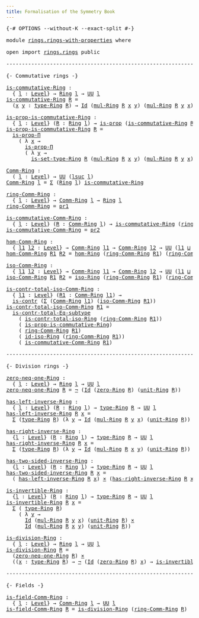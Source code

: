 ```yaml
---
title: Formalisation of the Symmetry Book
---
```


<pre class="Agda"><a id="60" class="Symbol">{-#</a> <a id="64" class="Keyword">OPTIONS</a> <a id="72" class="Pragma">--without-K</a> <a id="84" class="Pragma">--exact-split</a> <a id="98" class="Symbol">#-}</a>

<a id="103" class="Keyword">module</a> <a id="110" href="rings.rings-with-properties.html" class="Module">rings.rings-with-properties</a> <a id="138" class="Keyword">where</a>

<a id="145" class="Keyword">open</a> <a id="150" class="Keyword">import</a> <a id="157" href="rings.rings.html" class="Module">rings.rings</a> <a id="169" class="Keyword">public</a>

<a id="177" class="Comment">--------------------------------------------------------------------------------</a>

<a id="259" class="Comment">{- Commutative rings -}</a>

<a id="is-commutative-Ring"></a><a id="284" href="rings.rings-with-properties.html#284" class="Function">is-commutative-Ring</a> <a id="304" class="Symbol">:</a>
  <a id="308" class="Symbol">{</a> <a id="310" href="rings.rings-with-properties.html#310" class="Bound">l</a> <a id="312" class="Symbol">:</a> <a id="314" href="Agda.Primitive.html#597" class="Postulate">Level</a><a id="319" class="Symbol">}</a> <a id="321" class="Symbol">→</a> <a id="323" href="rings.rings.html#532" class="Function">Ring</a> <a id="328" href="rings.rings-with-properties.html#310" class="Bound">l</a> <a id="330" class="Symbol">→</a> <a id="332" href="Agda.Primitive.html#326" class="Primitive">UU</a> <a id="335" href="rings.rings-with-properties.html#310" class="Bound">l</a>
<a id="337" href="rings.rings-with-properties.html#284" class="Function">is-commutative-Ring</a> <a id="357" href="rings.rings-with-properties.html#357" class="Bound">R</a> <a id="359" class="Symbol">=</a>
  <a id="363" class="Symbol">(</a><a id="364" href="rings.rings-with-properties.html#364" class="Bound">x</a> <a id="366" href="rings.rings-with-properties.html#366" class="Bound">y</a> <a id="368" class="Symbol">:</a> <a id="370" href="rings.rings.html#865" class="Function">type-Ring</a> <a id="380" href="rings.rings-with-properties.html#357" class="Bound">R</a><a id="381" class="Symbol">)</a> <a id="383" class="Symbol">→</a> <a id="385" href="foundation-core.identity-types.html#641" class="Datatype">Id</a> <a id="388" class="Symbol">(</a><a id="389" href="rings.rings.html#3293" class="Function">mul-Ring</a> <a id="398" href="rings.rings-with-properties.html#357" class="Bound">R</a> <a id="400" href="rings.rings-with-properties.html#364" class="Bound">x</a> <a id="402" href="rings.rings-with-properties.html#366" class="Bound">y</a><a id="403" class="Symbol">)</a> <a id="405" class="Symbol">(</a><a id="406" href="rings.rings.html#3293" class="Function">mul-Ring</a> <a id="415" href="rings.rings-with-properties.html#357" class="Bound">R</a> <a id="417" href="rings.rings-with-properties.html#366" class="Bound">y</a> <a id="419" href="rings.rings-with-properties.html#364" class="Bound">x</a><a id="420" class="Symbol">)</a>

<a id="is-prop-is-commutative-Ring"></a><a id="423" href="rings.rings-with-properties.html#423" class="Function">is-prop-is-commutative-Ring</a> <a id="451" class="Symbol">:</a>
  <a id="455" class="Symbol">{</a> <a id="457" href="rings.rings-with-properties.html#457" class="Bound">l</a> <a id="459" class="Symbol">:</a> <a id="461" href="Agda.Primitive.html#597" class="Postulate">Level</a><a id="466" class="Symbol">}</a> <a id="468" class="Symbol">(</a><a id="469" href="rings.rings-with-properties.html#469" class="Bound">R</a> <a id="471" class="Symbol">:</a> <a id="473" href="rings.rings.html#532" class="Function">Ring</a> <a id="478" href="rings.rings-with-properties.html#457" class="Bound">l</a><a id="479" class="Symbol">)</a> <a id="481" class="Symbol">→</a> <a id="483" href="foundation-core.propositions.html#1246" class="Function">is-prop</a> <a id="491" class="Symbol">(</a><a id="492" href="rings.rings-with-properties.html#284" class="Function">is-commutative-Ring</a> <a id="512" href="rings.rings-with-properties.html#469" class="Bound">R</a><a id="513" class="Symbol">)</a>
<a id="515" href="rings.rings-with-properties.html#423" class="Function">is-prop-is-commutative-Ring</a> <a id="543" href="rings.rings-with-properties.html#543" class="Bound">R</a> <a id="545" class="Symbol">=</a>
  <a id="549" href="foundation.propositions.html#1492" class="Function">is-prop-Π</a>
    <a id="563" class="Symbol">(</a> <a id="565" class="Symbol">λ</a> <a id="567" href="rings.rings-with-properties.html#567" class="Bound">x</a> <a id="569" class="Symbol">→</a>
      <a id="577" href="foundation.propositions.html#1492" class="Function">is-prop-Π</a>
      <a id="593" class="Symbol">(</a> <a id="595" class="Symbol">λ</a> <a id="597" href="rings.rings-with-properties.html#597" class="Bound">y</a> <a id="599" class="Symbol">→</a>
        <a id="609" href="rings.rings.html#946" class="Function">is-set-type-Ring</a> <a id="626" href="rings.rings-with-properties.html#543" class="Bound">R</a> <a id="628" class="Symbol">(</a><a id="629" href="rings.rings.html#3293" class="Function">mul-Ring</a> <a id="638" href="rings.rings-with-properties.html#543" class="Bound">R</a> <a id="640" href="rings.rings-with-properties.html#567" class="Bound">x</a> <a id="642" href="rings.rings-with-properties.html#597" class="Bound">y</a><a id="643" class="Symbol">)</a> <a id="645" class="Symbol">(</a><a id="646" href="rings.rings.html#3293" class="Function">mul-Ring</a> <a id="655" href="rings.rings-with-properties.html#543" class="Bound">R</a> <a id="657" href="rings.rings-with-properties.html#597" class="Bound">y</a> <a id="659" href="rings.rings-with-properties.html#567" class="Bound">x</a><a id="660" class="Symbol">)))</a>

<a id="Comm-Ring"></a><a id="665" href="rings.rings-with-properties.html#665" class="Function">Comm-Ring</a> <a id="675" class="Symbol">:</a>
  <a id="679" class="Symbol">(</a> <a id="681" href="rings.rings-with-properties.html#681" class="Bound">l</a> <a id="683" class="Symbol">:</a> <a id="685" href="Agda.Primitive.html#597" class="Postulate">Level</a><a id="690" class="Symbol">)</a> <a id="692" class="Symbol">→</a> <a id="694" href="Agda.Primitive.html#326" class="Primitive">UU</a> <a id="697" class="Symbol">(</a><a id="698" href="Agda.Primitive.html#780" class="Primitive">lsuc</a> <a id="703" href="rings.rings-with-properties.html#681" class="Bound">l</a><a id="704" class="Symbol">)</a>
<a id="706" href="rings.rings-with-properties.html#665" class="Function">Comm-Ring</a> <a id="716" href="rings.rings-with-properties.html#716" class="Bound">l</a> <a id="718" class="Symbol">=</a> <a id="720" href="foundation-core.dependent-pair-types.html#502" class="Record">Σ</a> <a id="722" class="Symbol">(</a><a id="723" href="rings.rings.html#532" class="Function">Ring</a> <a id="728" href="rings.rings-with-properties.html#716" class="Bound">l</a><a id="729" class="Symbol">)</a> <a id="731" href="rings.rings-with-properties.html#284" class="Function">is-commutative-Ring</a>

<a id="ring-Comm-Ring"></a><a id="752" href="rings.rings-with-properties.html#752" class="Function">ring-Comm-Ring</a> <a id="767" class="Symbol">:</a>
  <a id="771" class="Symbol">{</a> <a id="773" href="rings.rings-with-properties.html#773" class="Bound">l</a> <a id="775" class="Symbol">:</a> <a id="777" href="Agda.Primitive.html#597" class="Postulate">Level</a><a id="782" class="Symbol">}</a> <a id="784" class="Symbol">→</a> <a id="786" href="rings.rings-with-properties.html#665" class="Function">Comm-Ring</a> <a id="796" href="rings.rings-with-properties.html#773" class="Bound">l</a> <a id="798" class="Symbol">→</a> <a id="800" href="rings.rings.html#532" class="Function">Ring</a> <a id="805" href="rings.rings-with-properties.html#773" class="Bound">l</a>
<a id="807" href="rings.rings-with-properties.html#752" class="Function">ring-Comm-Ring</a> <a id="822" class="Symbol">=</a> <a id="824" href="foundation-core.dependent-pair-types.html#592" class="Field">pr1</a>

<a id="is-commutative-Comm-Ring"></a><a id="829" href="rings.rings-with-properties.html#829" class="Function">is-commutative-Comm-Ring</a> <a id="854" class="Symbol">:</a>
  <a id="858" class="Symbol">{</a> <a id="860" href="rings.rings-with-properties.html#860" class="Bound">l</a> <a id="862" class="Symbol">:</a> <a id="864" href="Agda.Primitive.html#597" class="Postulate">Level</a><a id="869" class="Symbol">}</a> <a id="871" class="Symbol">(</a><a id="872" href="rings.rings-with-properties.html#872" class="Bound">R</a> <a id="874" class="Symbol">:</a> <a id="876" href="rings.rings-with-properties.html#665" class="Function">Comm-Ring</a> <a id="886" href="rings.rings-with-properties.html#860" class="Bound">l</a><a id="887" class="Symbol">)</a> <a id="889" class="Symbol">→</a> <a id="891" href="rings.rings-with-properties.html#284" class="Function">is-commutative-Ring</a> <a id="911" class="Symbol">(</a><a id="912" href="rings.rings-with-properties.html#752" class="Function">ring-Comm-Ring</a> <a id="927" href="rings.rings-with-properties.html#872" class="Bound">R</a><a id="928" class="Symbol">)</a>
<a id="930" href="rings.rings-with-properties.html#829" class="Function">is-commutative-Comm-Ring</a> <a id="955" class="Symbol">=</a> <a id="957" href="foundation-core.dependent-pair-types.html#604" class="Field">pr2</a>

<a id="hom-Comm-Ring"></a><a id="962" href="rings.rings-with-properties.html#962" class="Function">hom-Comm-Ring</a> <a id="976" class="Symbol">:</a>
  <a id="980" class="Symbol">{</a> <a id="982" href="rings.rings-with-properties.html#982" class="Bound">l1</a> <a id="985" href="rings.rings-with-properties.html#985" class="Bound">l2</a> <a id="988" class="Symbol">:</a> <a id="990" href="Agda.Primitive.html#597" class="Postulate">Level</a><a id="995" class="Symbol">}</a> <a id="997" class="Symbol">→</a> <a id="999" href="rings.rings-with-properties.html#665" class="Function">Comm-Ring</a> <a id="1009" href="rings.rings-with-properties.html#982" class="Bound">l1</a> <a id="1012" class="Symbol">→</a> <a id="1014" href="rings.rings-with-properties.html#665" class="Function">Comm-Ring</a> <a id="1024" href="rings.rings-with-properties.html#985" class="Bound">l2</a> <a id="1027" class="Symbol">→</a> <a id="1029" href="Agda.Primitive.html#326" class="Primitive">UU</a> <a id="1032" class="Symbol">(</a><a id="1033" href="rings.rings-with-properties.html#982" class="Bound">l1</a> <a id="1036" href="Agda.Primitive.html#810" class="Primitive Operator">⊔</a> <a id="1038" href="rings.rings-with-properties.html#985" class="Bound">l2</a><a id="1040" class="Symbol">)</a>
<a id="1042" href="rings.rings-with-properties.html#962" class="Function">hom-Comm-Ring</a> <a id="1056" href="rings.rings-with-properties.html#1056" class="Bound">R1</a> <a id="1059" href="rings.rings-with-properties.html#1059" class="Bound">R2</a> <a id="1062" class="Symbol">=</a> <a id="1064" href="rings.rings.html#7064" class="Function">hom-Ring</a> <a id="1073" class="Symbol">(</a><a id="1074" href="rings.rings-with-properties.html#752" class="Function">ring-Comm-Ring</a> <a id="1089" href="rings.rings-with-properties.html#1056" class="Bound">R1</a><a id="1091" class="Symbol">)</a> <a id="1093" class="Symbol">(</a><a id="1094" href="rings.rings-with-properties.html#752" class="Function">ring-Comm-Ring</a> <a id="1109" href="rings.rings-with-properties.html#1059" class="Bound">R2</a><a id="1111" class="Symbol">)</a>

<a id="iso-Comm-Ring"></a><a id="1114" href="rings.rings-with-properties.html#1114" class="Function">iso-Comm-Ring</a> <a id="1128" class="Symbol">:</a>
  <a id="1132" class="Symbol">{</a> <a id="1134" href="rings.rings-with-properties.html#1134" class="Bound">l1</a> <a id="1137" href="rings.rings-with-properties.html#1137" class="Bound">l2</a> <a id="1140" class="Symbol">:</a> <a id="1142" href="Agda.Primitive.html#597" class="Postulate">Level</a><a id="1147" class="Symbol">}</a> <a id="1149" class="Symbol">→</a> <a id="1151" href="rings.rings-with-properties.html#665" class="Function">Comm-Ring</a> <a id="1161" href="rings.rings-with-properties.html#1134" class="Bound">l1</a> <a id="1164" class="Symbol">→</a> <a id="1166" href="rings.rings-with-properties.html#665" class="Function">Comm-Ring</a> <a id="1176" href="rings.rings-with-properties.html#1137" class="Bound">l2</a> <a id="1179" class="Symbol">→</a> <a id="1181" href="Agda.Primitive.html#326" class="Primitive">UU</a> <a id="1184" class="Symbol">(</a><a id="1185" href="rings.rings-with-properties.html#1134" class="Bound">l1</a> <a id="1188" href="Agda.Primitive.html#810" class="Primitive Operator">⊔</a> <a id="1190" href="rings.rings-with-properties.html#1137" class="Bound">l2</a><a id="1192" class="Symbol">)</a>
<a id="1194" href="rings.rings-with-properties.html#1114" class="Function">iso-Comm-Ring</a> <a id="1208" href="rings.rings-with-properties.html#1208" class="Bound">R1</a> <a id="1211" href="rings.rings-with-properties.html#1211" class="Bound">R2</a> <a id="1214" class="Symbol">=</a> <a id="1216" href="rings.rings.html#18799" class="Function">iso-Ring</a> <a id="1225" class="Symbol">(</a><a id="1226" href="rings.rings-with-properties.html#752" class="Function">ring-Comm-Ring</a> <a id="1241" href="rings.rings-with-properties.html#1208" class="Bound">R1</a><a id="1243" class="Symbol">)</a> <a id="1245" class="Symbol">(</a><a id="1246" href="rings.rings-with-properties.html#752" class="Function">ring-Comm-Ring</a> <a id="1261" href="rings.rings-with-properties.html#1211" class="Bound">R2</a><a id="1263" class="Symbol">)</a>

<a id="is-contr-total-iso-Comm-Ring"></a><a id="1266" href="rings.rings-with-properties.html#1266" class="Function">is-contr-total-iso-Comm-Ring</a> <a id="1295" class="Symbol">:</a>
  <a id="1299" class="Symbol">{</a> <a id="1301" href="rings.rings-with-properties.html#1301" class="Bound">l1</a> <a id="1304" class="Symbol">:</a> <a id="1306" href="Agda.Primitive.html#597" class="Postulate">Level</a><a id="1311" class="Symbol">}</a> <a id="1313" class="Symbol">(</a><a id="1314" href="rings.rings-with-properties.html#1314" class="Bound">R1</a> <a id="1317" class="Symbol">:</a> <a id="1319" href="rings.rings-with-properties.html#665" class="Function">Comm-Ring</a> <a id="1329" href="rings.rings-with-properties.html#1301" class="Bound">l1</a><a id="1331" class="Symbol">)</a> <a id="1333" class="Symbol">→</a>
  <a id="1337" href="foundation-core.contractible-types.html#925" class="Function">is-contr</a> <a id="1346" class="Symbol">(</a><a id="1347" href="foundation-core.dependent-pair-types.html#502" class="Record">Σ</a> <a id="1349" class="Symbol">(</a><a id="1350" href="rings.rings-with-properties.html#665" class="Function">Comm-Ring</a> <a id="1360" href="rings.rings-with-properties.html#1301" class="Bound">l1</a><a id="1362" class="Symbol">)</a> <a id="1364" class="Symbol">(</a><a id="1365" href="rings.rings-with-properties.html#1114" class="Function">iso-Comm-Ring</a> <a id="1379" href="rings.rings-with-properties.html#1314" class="Bound">R1</a><a id="1381" class="Symbol">))</a>
<a id="1384" href="rings.rings-with-properties.html#1266" class="Function">is-contr-total-iso-Comm-Ring</a> <a id="1413" href="rings.rings-with-properties.html#1413" class="Bound">R1</a> <a id="1416" class="Symbol">=</a>
  <a id="1420" href="foundation-core.subtype-identity-principle.html#1572" class="Function">is-contr-total-Eq-subtype</a>
    <a id="1450" class="Symbol">(</a> <a id="1452" href="rings.rings.html#27276" class="Function">is-contr-total-iso-Ring</a> <a id="1476" class="Symbol">(</a><a id="1477" href="rings.rings-with-properties.html#752" class="Function">ring-Comm-Ring</a> <a id="1492" href="rings.rings-with-properties.html#1413" class="Bound">R1</a><a id="1494" class="Symbol">))</a>
    <a id="1501" class="Symbol">(</a> <a id="1503" href="rings.rings-with-properties.html#423" class="Function">is-prop-is-commutative-Ring</a><a id="1530" class="Symbol">)</a>
    <a id="1536" class="Symbol">(</a> <a id="1538" href="rings.rings-with-properties.html#752" class="Function">ring-Comm-Ring</a> <a id="1553" href="rings.rings-with-properties.html#1413" class="Bound">R1</a><a id="1555" class="Symbol">)</a>
    <a id="1561" class="Symbol">(</a> <a id="1563" href="rings.rings.html#19735" class="Function">id-iso-Ring</a> <a id="1575" class="Symbol">(</a><a id="1576" href="rings.rings-with-properties.html#752" class="Function">ring-Comm-Ring</a> <a id="1591" href="rings.rings-with-properties.html#1413" class="Bound">R1</a><a id="1593" class="Symbol">))</a>
    <a id="1600" class="Symbol">(</a> <a id="1602" href="rings.rings-with-properties.html#829" class="Function">is-commutative-Comm-Ring</a> <a id="1627" href="rings.rings-with-properties.html#1413" class="Bound">R1</a><a id="1629" class="Symbol">)</a>

<a id="1632" class="Comment">--------------------------------------------------------------------------------</a>

<a id="1714" class="Comment">{- Division rings -}</a>

<a id="zero-neq-one-Ring"></a><a id="1736" href="rings.rings-with-properties.html#1736" class="Function">zero-neq-one-Ring</a> <a id="1754" class="Symbol">:</a>
  <a id="1758" class="Symbol">{</a> <a id="1760" href="rings.rings-with-properties.html#1760" class="Bound">l</a> <a id="1762" class="Symbol">:</a> <a id="1764" href="Agda.Primitive.html#597" class="Postulate">Level</a><a id="1769" class="Symbol">}</a> <a id="1771" class="Symbol">→</a> <a id="1773" href="rings.rings.html#532" class="Function">Ring</a> <a id="1778" href="rings.rings-with-properties.html#1760" class="Bound">l</a> <a id="1780" class="Symbol">→</a> <a id="1782" href="Agda.Primitive.html#326" class="Primitive">UU</a> <a id="1785" href="rings.rings-with-properties.html#1760" class="Bound">l</a>
<a id="1787" href="rings.rings-with-properties.html#1736" class="Function">zero-neq-one-Ring</a> <a id="1805" href="rings.rings-with-properties.html#1805" class="Bound">R</a> <a id="1807" class="Symbol">=</a> <a id="1809" href="foundation.negation.html#756" class="Function">¬</a> <a id="1811" class="Symbol">(</a><a id="1812" href="foundation-core.identity-types.html#641" class="Datatype">Id</a> <a id="1815" class="Symbol">(</a><a id="1816" href="rings.rings.html#1933" class="Function">zero-Ring</a> <a id="1826" href="rings.rings-with-properties.html#1805" class="Bound">R</a><a id="1827" class="Symbol">)</a> <a id="1829" class="Symbol">(</a><a id="1830" href="rings.rings.html#4072" class="Function">unit-Ring</a> <a id="1840" href="rings.rings-with-properties.html#1805" class="Bound">R</a><a id="1841" class="Symbol">))</a>

<a id="has-left-inverse-Ring"></a><a id="1845" href="rings.rings-with-properties.html#1845" class="Function">has-left-inverse-Ring</a> <a id="1867" class="Symbol">:</a>
  <a id="1871" class="Symbol">{</a> <a id="1873" href="rings.rings-with-properties.html#1873" class="Bound">l</a> <a id="1875" class="Symbol">:</a> <a id="1877" href="Agda.Primitive.html#597" class="Postulate">Level</a><a id="1882" class="Symbol">}</a> <a id="1884" class="Symbol">(</a><a id="1885" href="rings.rings-with-properties.html#1885" class="Bound">R</a> <a id="1887" class="Symbol">:</a> <a id="1889" href="rings.rings.html#532" class="Function">Ring</a> <a id="1894" href="rings.rings-with-properties.html#1873" class="Bound">l</a><a id="1895" class="Symbol">)</a> <a id="1897" class="Symbol">→</a> <a id="1899" href="rings.rings.html#865" class="Function">type-Ring</a> <a id="1909" href="rings.rings-with-properties.html#1885" class="Bound">R</a> <a id="1911" class="Symbol">→</a> <a id="1913" href="Agda.Primitive.html#326" class="Primitive">UU</a> <a id="1916" href="rings.rings-with-properties.html#1873" class="Bound">l</a>
<a id="1918" href="rings.rings-with-properties.html#1845" class="Function">has-left-inverse-Ring</a> <a id="1940" href="rings.rings-with-properties.html#1940" class="Bound">R</a> <a id="1942" href="rings.rings-with-properties.html#1942" class="Bound">x</a> <a id="1944" class="Symbol">=</a>
  <a id="1948" href="foundation-core.dependent-pair-types.html#502" class="Record">Σ</a> <a id="1950" class="Symbol">(</a><a id="1951" href="rings.rings.html#865" class="Function">type-Ring</a> <a id="1961" href="rings.rings-with-properties.html#1940" class="Bound">R</a><a id="1962" class="Symbol">)</a> <a id="1964" class="Symbol">(λ</a> <a id="1967" href="rings.rings-with-properties.html#1967" class="Bound">y</a> <a id="1969" class="Symbol">→</a> <a id="1971" href="foundation-core.identity-types.html#641" class="Datatype">Id</a> <a id="1974" class="Symbol">(</a><a id="1975" href="rings.rings.html#3293" class="Function">mul-Ring</a> <a id="1984" href="rings.rings-with-properties.html#1940" class="Bound">R</a> <a id="1986" href="rings.rings-with-properties.html#1967" class="Bound">y</a> <a id="1988" href="rings.rings-with-properties.html#1942" class="Bound">x</a><a id="1989" class="Symbol">)</a> <a id="1991" class="Symbol">(</a><a id="1992" href="rings.rings.html#4072" class="Function">unit-Ring</a> <a id="2002" href="rings.rings-with-properties.html#1940" class="Bound">R</a><a id="2003" class="Symbol">))</a>

<a id="has-right-inverse-Ring"></a><a id="2007" href="rings.rings-with-properties.html#2007" class="Function">has-right-inverse-Ring</a> <a id="2030" class="Symbol">:</a>
  <a id="2034" class="Symbol">{</a><a id="2035" href="rings.rings-with-properties.html#2035" class="Bound">l</a> <a id="2037" class="Symbol">:</a> <a id="2039" href="Agda.Primitive.html#597" class="Postulate">Level</a><a id="2044" class="Symbol">}</a> <a id="2046" class="Symbol">(</a><a id="2047" href="rings.rings-with-properties.html#2047" class="Bound">R</a> <a id="2049" class="Symbol">:</a> <a id="2051" href="rings.rings.html#532" class="Function">Ring</a> <a id="2056" href="rings.rings-with-properties.html#2035" class="Bound">l</a><a id="2057" class="Symbol">)</a> <a id="2059" class="Symbol">→</a> <a id="2061" href="rings.rings.html#865" class="Function">type-Ring</a> <a id="2071" href="rings.rings-with-properties.html#2047" class="Bound">R</a> <a id="2073" class="Symbol">→</a> <a id="2075" href="Agda.Primitive.html#326" class="Primitive">UU</a> <a id="2078" href="rings.rings-with-properties.html#2035" class="Bound">l</a>
<a id="2080" href="rings.rings-with-properties.html#2007" class="Function">has-right-inverse-Ring</a> <a id="2103" href="rings.rings-with-properties.html#2103" class="Bound">R</a> <a id="2105" href="rings.rings-with-properties.html#2105" class="Bound">x</a> <a id="2107" class="Symbol">=</a>
  <a id="2111" href="foundation-core.dependent-pair-types.html#502" class="Record">Σ</a> <a id="2113" class="Symbol">(</a><a id="2114" href="rings.rings.html#865" class="Function">type-Ring</a> <a id="2124" href="rings.rings-with-properties.html#2103" class="Bound">R</a><a id="2125" class="Symbol">)</a> <a id="2127" class="Symbol">(λ</a> <a id="2130" href="rings.rings-with-properties.html#2130" class="Bound">y</a> <a id="2132" class="Symbol">→</a> <a id="2134" href="foundation-core.identity-types.html#641" class="Datatype">Id</a> <a id="2137" class="Symbol">(</a><a id="2138" href="rings.rings.html#3293" class="Function">mul-Ring</a> <a id="2147" href="rings.rings-with-properties.html#2103" class="Bound">R</a> <a id="2149" href="rings.rings-with-properties.html#2105" class="Bound">x</a> <a id="2151" href="rings.rings-with-properties.html#2130" class="Bound">y</a><a id="2152" class="Symbol">)</a> <a id="2154" class="Symbol">(</a><a id="2155" href="rings.rings.html#4072" class="Function">unit-Ring</a> <a id="2165" href="rings.rings-with-properties.html#2103" class="Bound">R</a><a id="2166" class="Symbol">))</a>

<a id="has-two-sided-inverse-Ring"></a><a id="2170" href="rings.rings-with-properties.html#2170" class="Function">has-two-sided-inverse-Ring</a> <a id="2197" class="Symbol">:</a>
  <a id="2201" class="Symbol">{</a><a id="2202" href="rings.rings-with-properties.html#2202" class="Bound">l</a> <a id="2204" class="Symbol">:</a> <a id="2206" href="Agda.Primitive.html#597" class="Postulate">Level</a><a id="2211" class="Symbol">}</a> <a id="2213" class="Symbol">(</a><a id="2214" href="rings.rings-with-properties.html#2214" class="Bound">R</a> <a id="2216" class="Symbol">:</a> <a id="2218" href="rings.rings.html#532" class="Function">Ring</a> <a id="2223" href="rings.rings-with-properties.html#2202" class="Bound">l</a><a id="2224" class="Symbol">)</a> <a id="2226" class="Symbol">→</a> <a id="2228" href="rings.rings.html#865" class="Function">type-Ring</a> <a id="2238" href="rings.rings-with-properties.html#2214" class="Bound">R</a> <a id="2240" class="Symbol">→</a> <a id="2242" href="Agda.Primitive.html#326" class="Primitive">UU</a> <a id="2245" href="rings.rings-with-properties.html#2202" class="Bound">l</a>
<a id="2247" href="rings.rings-with-properties.html#2170" class="Function">has-two-sided-inverse-Ring</a> <a id="2274" href="rings.rings-with-properties.html#2274" class="Bound">R</a> <a id="2276" href="rings.rings-with-properties.html#2276" class="Bound">x</a> <a id="2278" class="Symbol">=</a>
  <a id="2282" class="Symbol">(</a> <a id="2284" href="rings.rings-with-properties.html#1845" class="Function">has-left-inverse-Ring</a> <a id="2306" href="rings.rings-with-properties.html#2274" class="Bound">R</a> <a id="2308" href="rings.rings-with-properties.html#2276" class="Bound">x</a><a id="2309" class="Symbol">)</a> <a id="2311" href="foundation-core.cartesian-product-types.html#577" class="Function Operator">×</a> <a id="2313" class="Symbol">(</a><a id="2314" href="rings.rings-with-properties.html#2007" class="Function">has-right-inverse-Ring</a> <a id="2337" href="rings.rings-with-properties.html#2274" class="Bound">R</a> <a id="2339" href="rings.rings-with-properties.html#2276" class="Bound">x</a><a id="2340" class="Symbol">)</a>
  
<a id="is-invertible-Ring"></a><a id="2345" href="rings.rings-with-properties.html#2345" class="Function">is-invertible-Ring</a> <a id="2364" class="Symbol">:</a>
  <a id="2368" class="Symbol">{</a><a id="2369" href="rings.rings-with-properties.html#2369" class="Bound">l</a> <a id="2371" class="Symbol">:</a> <a id="2373" href="Agda.Primitive.html#597" class="Postulate">Level</a><a id="2378" class="Symbol">}</a> <a id="2380" class="Symbol">(</a><a id="2381" href="rings.rings-with-properties.html#2381" class="Bound">R</a> <a id="2383" class="Symbol">:</a> <a id="2385" href="rings.rings.html#532" class="Function">Ring</a> <a id="2390" href="rings.rings-with-properties.html#2369" class="Bound">l</a><a id="2391" class="Symbol">)</a> <a id="2393" class="Symbol">→</a> <a id="2395" href="rings.rings.html#865" class="Function">type-Ring</a> <a id="2405" href="rings.rings-with-properties.html#2381" class="Bound">R</a> <a id="2407" class="Symbol">→</a> <a id="2409" href="Agda.Primitive.html#326" class="Primitive">UU</a> <a id="2412" href="rings.rings-with-properties.html#2369" class="Bound">l</a>
<a id="2414" href="rings.rings-with-properties.html#2345" class="Function">is-invertible-Ring</a> <a id="2433" href="rings.rings-with-properties.html#2433" class="Bound">R</a> <a id="2435" href="rings.rings-with-properties.html#2435" class="Bound">x</a> <a id="2437" class="Symbol">=</a>
  <a id="2441" href="foundation-core.dependent-pair-types.html#502" class="Record">Σ</a> <a id="2443" class="Symbol">(</a> <a id="2445" href="rings.rings.html#865" class="Function">type-Ring</a> <a id="2455" href="rings.rings-with-properties.html#2433" class="Bound">R</a><a id="2456" class="Symbol">)</a>
    <a id="2462" class="Symbol">(</a> <a id="2464" class="Symbol">λ</a> <a id="2466" href="rings.rings-with-properties.html#2466" class="Bound">y</a> <a id="2468" class="Symbol">→</a>
      <a id="2476" href="foundation-core.identity-types.html#641" class="Datatype">Id</a> <a id="2479" class="Symbol">(</a><a id="2480" href="rings.rings.html#3293" class="Function">mul-Ring</a> <a id="2489" href="rings.rings-with-properties.html#2433" class="Bound">R</a> <a id="2491" href="rings.rings-with-properties.html#2466" class="Bound">y</a> <a id="2493" href="rings.rings-with-properties.html#2435" class="Bound">x</a><a id="2494" class="Symbol">)</a> <a id="2496" class="Symbol">(</a><a id="2497" href="rings.rings.html#4072" class="Function">unit-Ring</a> <a id="2507" href="rings.rings-with-properties.html#2433" class="Bound">R</a><a id="2508" class="Symbol">)</a> <a id="2510" href="foundation-core.cartesian-product-types.html#577" class="Function Operator">×</a>
      <a id="2518" href="foundation-core.identity-types.html#641" class="Datatype">Id</a> <a id="2521" class="Symbol">(</a><a id="2522" href="rings.rings.html#3293" class="Function">mul-Ring</a> <a id="2531" href="rings.rings-with-properties.html#2433" class="Bound">R</a> <a id="2533" href="rings.rings-with-properties.html#2435" class="Bound">x</a> <a id="2535" href="rings.rings-with-properties.html#2466" class="Bound">y</a><a id="2536" class="Symbol">)</a> <a id="2538" class="Symbol">(</a><a id="2539" href="rings.rings.html#4072" class="Function">unit-Ring</a> <a id="2549" href="rings.rings-with-properties.html#2433" class="Bound">R</a><a id="2550" class="Symbol">))</a>

<a id="is-division-Ring"></a><a id="2554" href="rings.rings-with-properties.html#2554" class="Function">is-division-Ring</a> <a id="2571" class="Symbol">:</a>
  <a id="2575" class="Symbol">{</a> <a id="2577" href="rings.rings-with-properties.html#2577" class="Bound">l</a> <a id="2579" class="Symbol">:</a> <a id="2581" href="Agda.Primitive.html#597" class="Postulate">Level</a><a id="2586" class="Symbol">}</a> <a id="2588" class="Symbol">→</a> <a id="2590" href="rings.rings.html#532" class="Function">Ring</a> <a id="2595" href="rings.rings-with-properties.html#2577" class="Bound">l</a> <a id="2597" class="Symbol">→</a> <a id="2599" href="Agda.Primitive.html#326" class="Primitive">UU</a> <a id="2602" href="rings.rings-with-properties.html#2577" class="Bound">l</a>
<a id="2604" href="rings.rings-with-properties.html#2554" class="Function">is-division-Ring</a> <a id="2621" href="rings.rings-with-properties.html#2621" class="Bound">R</a> <a id="2623" class="Symbol">=</a>
  <a id="2627" class="Symbol">(</a><a id="2628" href="rings.rings-with-properties.html#1736" class="Function">zero-neq-one-Ring</a> <a id="2646" href="rings.rings-with-properties.html#2621" class="Bound">R</a><a id="2647" class="Symbol">)</a> <a id="2649" href="foundation-core.cartesian-product-types.html#577" class="Function Operator">×</a>
  <a id="2653" class="Symbol">((</a><a id="2655" href="rings.rings-with-properties.html#2655" class="Bound">x</a> <a id="2657" class="Symbol">:</a> <a id="2659" href="rings.rings.html#865" class="Function">type-Ring</a> <a id="2669" href="rings.rings-with-properties.html#2621" class="Bound">R</a><a id="2670" class="Symbol">)</a> <a id="2672" class="Symbol">→</a> <a id="2674" href="foundation.negation.html#756" class="Function">¬</a> <a id="2676" class="Symbol">(</a><a id="2677" href="foundation-core.identity-types.html#641" class="Datatype">Id</a> <a id="2680" class="Symbol">(</a><a id="2681" href="rings.rings.html#1933" class="Function">zero-Ring</a> <a id="2691" href="rings.rings-with-properties.html#2621" class="Bound">R</a><a id="2692" class="Symbol">)</a> <a id="2694" href="rings.rings-with-properties.html#2655" class="Bound">x</a><a id="2695" class="Symbol">)</a> <a id="2697" class="Symbol">→</a> <a id="2699" href="rings.rings-with-properties.html#2345" class="Function">is-invertible-Ring</a> <a id="2718" href="rings.rings-with-properties.html#2621" class="Bound">R</a> <a id="2720" href="rings.rings-with-properties.html#2655" class="Bound">x</a><a id="2721" class="Symbol">)</a>

<a id="2724" class="Comment">--------------------------------------------------------------------------------</a>

<a id="2806" class="Comment">{- Fields -}</a>

<a id="is-field-Comm-Ring"></a><a id="2820" href="rings.rings-with-properties.html#2820" class="Function">is-field-Comm-Ring</a> <a id="2839" class="Symbol">:</a>
  <a id="2843" class="Symbol">{</a> <a id="2845" href="rings.rings-with-properties.html#2845" class="Bound">l</a> <a id="2847" class="Symbol">:</a> <a id="2849" href="Agda.Primitive.html#597" class="Postulate">Level</a><a id="2854" class="Symbol">}</a> <a id="2856" class="Symbol">→</a> <a id="2858" href="rings.rings-with-properties.html#665" class="Function">Comm-Ring</a> <a id="2868" href="rings.rings-with-properties.html#2845" class="Bound">l</a> <a id="2870" class="Symbol">→</a> <a id="2872" href="Agda.Primitive.html#326" class="Primitive">UU</a> <a id="2875" href="rings.rings-with-properties.html#2845" class="Bound">l</a>
<a id="2877" href="rings.rings-with-properties.html#2820" class="Function">is-field-Comm-Ring</a> <a id="2896" href="rings.rings-with-properties.html#2896" class="Bound">R</a> <a id="2898" class="Symbol">=</a> <a id="2900" href="rings.rings-with-properties.html#2554" class="Function">is-division-Ring</a> <a id="2917" class="Symbol">(</a><a id="2918" href="rings.rings-with-properties.html#752" class="Function">ring-Comm-Ring</a> <a id="2933" href="rings.rings-with-properties.html#2896" class="Bound">R</a><a id="2934" class="Symbol">)</a>


</pre>